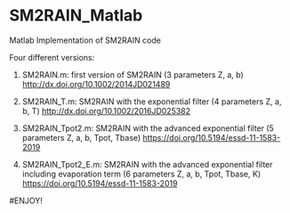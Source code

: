 # SM2RAIN_Matlab
Matlab Implementation of SM2RAIN code

Four different versions:

1) SM2RAIN.m: first version of SM2RAIN (3 parameters Z, a, b)
http://dx.doi.org/10.1002/2014JD021489

2) SM2RAIN_T.m: SM2RAIN with the exponential filter (4 parameters Z, a, b, T)
http://dx.doi.org/10.1002/2016JD025382

3) SM2RAIN_Tpot2.m: SM2RAIN with the advanced exponential filter (5 parameters Z, a, b, Tpot, Tbase)
https://doi.org/10.5194/essd-11-1583-2019

4) SM2RAIN_Tpot2_E.m: SM2RAIN with the advanced exponential filter including evaporation term (6 parameters Z, a, b, Tpot, Tbase, K)
https://doi.org/10.5194/essd-11-1583-2019

#ENJOY!
